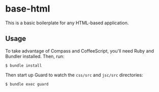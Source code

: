 # base-html

This is a basic boilerplate for any HTML-based application.

## Usage

To take advantage of Compass and CoffeeScript, you'll need Ruby and Bundler installed. Then, run:

```
$ bundle install
```

Then start up Guard to watch the `css/src` and `jsc/src` directories:

```
$ bundle exec guard
```
